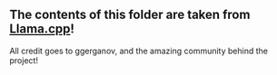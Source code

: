 ## The contents of this folder are taken from [Llama.cpp](https://github.com/ggerganov/llama.cpp)!
All credit goes to ggerganov, and the amazing community behind the project!